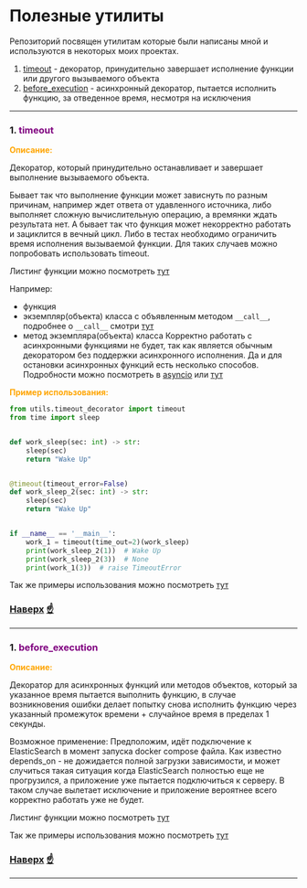 # Полезные утилиты

Репозиторий посвящен утилитам которые были написаны мной и используются в некоторых моих проектах.

<span id="0"></span>

1. [timeout](#1) - декоратор, принудительно завершает исполнение функции или другого вызываемого объекта
2. [before_execution](#2) - асинхронный декоратор, пытается исполнить функцию, за отведенное время, несмотря на
   исключения

___

### <span id="1">1. </span><span style="color:purple">timeout</span>

</span><span style="color:orange">__Описание:__</span>

Декоратор, который принудительно останавливает и завершает выполнение вызываемого объекта.

Бывает так что выполнение функции может зависнуть по разным причинам, например ждет ответа от удавленного источника,
либо выполняет сложную вычислительную операцию, а времянки ждать результата нет. А бывает так что функция может
некорректно работать и зациклится в вечный цикл. Либо в тестах необходимо ограничить время исполнения вызываемой
функции.
Для таких случаев можно попробовать использовать timeout.

Листинг функции можно посмотреть [тут](utils%2Ftimeout_decorator.py)

Например:

* функция
* экземпляр(объекта) класса с объявленным
  методом `__call__`, подробнее о `__call__`
  смотри [тут](https://proproprogs.ru/python_oop/magicheskiy-metod-call-funktory-i-klassy-dekoratory?ysclid=lhacw8ssek103695718)
* метод экземпляра(объекта) класса
  Корректно работать с асинхронными функциями не будет, так как является обычным декоратором без поддержки асинхронного
  исполнения.
  Да и для остановки асинхронных функций есть несколько способов. Подробности можно посмотреть
  в [asyncio](https://docs.python.org/3/library/asyncio-task.html)
  или [тут](https://docs-python.ru/standart-library/modul-asyncio-python/funktsija-wait-for-modulja-asyncio/)

</span><span style="color:orange">__Пример использования:__</span>

```python
from utils.timeout_decorator import timeout
from time import sleep


def work_sleep(sec: int) -> str:
    sleep(sec)
    return "Wake Up"


@timeout(timeout_error=False)
def work_sleep_2(sec: int) -> str:
    sleep(sec)
    return "Wake Up"


if __name__ == '__main__':
    work_1 = timeout(time_out=2)(work_sleep)
    print(work_sleep_2(1))  # Wake Up
    print(work_sleep_2(3))  # None
    print(work_1(3))  # raise TimeoutError

```

Так же примеры использования можно посмотреть [тут](examples%2Ftimeout_decorator.py)

### [Наверх](#0) [&#9757;](#0)

----

### <span id="1">1. </span><span style="color:purple">before_execution</span>

</span><span style="color:orange">__Описание:__</span>

Декоратор для асинхронных функций или методов объектов, который за указанное время пытается выполнить функцию,
в случае возникновения ошибки делает попытку снова исполнить функцию через указанный промежуток времени +
случайное время в пределах 1 секунды.

Возможное применение:
Предположим, идёт подключение к ElasticSearch в момент запуска docker compose файла.
Как известно depends_on - не дожидается полной загрузки зависимости, и может случиться такая ситуация
когда ElasticSearch полностью еще не прогрузился, а приложение уже пытается подключиться к серверу.
В таком случае вылетает исключение и приложение вероятнее всего корректно работать уже не будет.

Листинг функции можно посмотреть [тут](utils%2Fbackoff.py)

Так же примеры использования можно посмотреть [тут](examples%2Fbackoff.py)

### [Наверх](#0) [&#9757;](#0)

___

